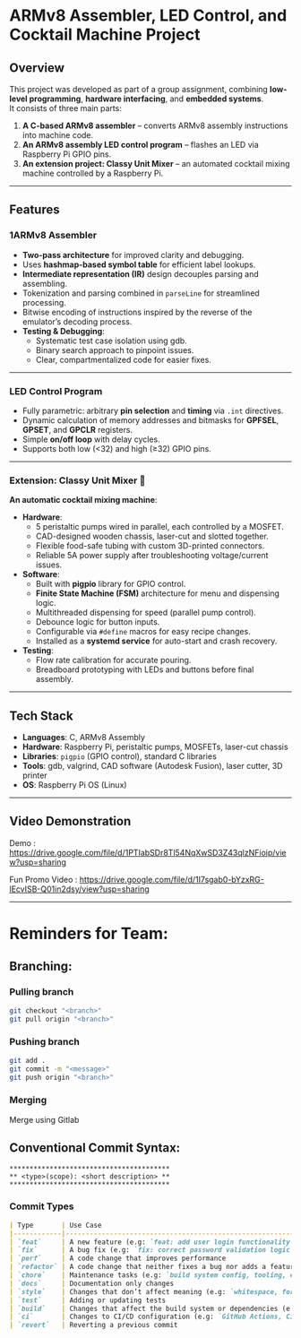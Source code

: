 # ARMv8 Assembler, LED Control, and Cocktail Machine Project

## Overview
This project was developed as part of a group assignment, combining **low-level programming**, **hardware interfacing**, and **embedded systems**.  
It consists of three main parts:
1. **A C-based ARMv8 assembler** – converts ARMv8 assembly instructions into machine code.
2. **An ARMv8 assembly LED control program** – flashes an LED via Raspberry Pi GPIO pins.
3. **An extension project: Classy Unit Mixer** – an automated cocktail mixing machine controlled by a Raspberry Pi.

---

## Features

### 1️ARMv8 Assembler
- **Two-pass architecture** for improved clarity and debugging.
- Uses **hashmap-based symbol table** for efficient label lookups.
- **Intermediate representation (IR)** design decouples parsing and assembling.
- Tokenization and parsing combined in `parseLine` for streamlined processing.
- Bitwise encoding of instructions inspired by the reverse of the emulator’s decoding process.
- **Testing & Debugging**:
  - Systematic test case isolation using gdb.
  - Binary search approach to pinpoint issues.
  - Clear, compartmentalized code for easier fixes.

---

### LED Control Program
- Fully parametric: arbitrary **pin selection** and **timing** via `.int` directives.
- Dynamic calculation of memory addresses and bitmasks for **GPFSEL**, **GPSET**, and **GPCLR** registers.
- Simple **on/off loop** with delay cycles.
- Supports both low (<32) and high (≥32) GPIO pins.

---

### Extension: Classy Unit Mixer 🍹
**An automatic cocktail mixing machine**:
- **Hardware**:
  - 5 peristaltic pumps wired in parallel, each controlled by a MOSFET.
  - CAD-designed wooden chassis, laser-cut and slotted together.
  - Flexible food-safe tubing with custom 3D-printed connectors.
  - Reliable 5A power supply after troubleshooting voltage/current issues.
- **Software**:
  - Built with **pigpio** library for GPIO control.
  - **Finite State Machine (FSM)** architecture for menu and dispensing logic.
  - Multithreaded dispensing for speed (parallel pump control).
  - Debounce logic for button inputs.
  - Configurable via `#define` macros for easy recipe changes.
  - Installed as a **systemd service** for auto-start and crash recovery.
- **Testing**:
  - Flow rate calibration for accurate pouring.
  - Breadboard prototyping with LEDs and buttons before final assembly.

---

## Tech Stack
- **Languages**: C, ARMv8 Assembly
- **Hardware**: Raspberry Pi, peristaltic pumps, MOSFETs, laser-cut chassis
- **Libraries**: `pigpio` (GPIO control), standard C libraries
- **Tools**: gdb, valgrind, CAD software (Autodesk Fusion), laser cutter, 3D printer
- **OS**: Raspberry Pi OS (Linux)

---
## Video Demonstration

Demo : https://drive.google.com/file/d/1PTIabSDr8Tl54NqXwSD3Z43qlzNFioip/view?usp=sharing

Fun Promo Video : https://drive.google.com/file/d/1I7sgab0-bYzxRG-lEcvISB-Q01in2dsy/view?usp=sharing

---

# Reminders for Team:

## Branching:

### Pulling branch
```bash
git checkout "<branch>"
git pull origin "<branch>"
```

### Pushing branch
```bash
git add .
git commit -m "<message>"
git push origin "<branch>"
```

### Merging
Merge using Gitlab

## Conventional Commit Syntax:
```
****************************************
** <type>(scope): <short description> **
****************************************
```
### Commit Types
```md
| Type       | Use Case                                                                 |
|------------|--------------------------------------------------------------------------|
| `feat`     | A new feature (e.g: `feat: add user login functionality`)                |
| `fix`      | A bug fix (e.g: `fix: correct password validation logic`)                |
| `perf`     | A code change that improves performance                                  |
| `refactor` | A code change that neither fixes a bug nor adds a feature                |
| `chore`    | Maintenance tasks (e.g: `build system config, tooling, etc`)             |
| `docs`     | Documentation only changes                                               |
| `style`    | Changes that don’t affect meaning (e.g: `whitespace, formatting, etc`)   |
| `test`     | Adding or updating tests                                                 |
| `build`    | Changes that affect the build system or dependencies (e.g: `npm`)        |
| `ci`       | Changes to CI/CD configuration (e.g: `GitHub Actions, CircleCI`)         |
| `revert`   | Reverting a previous commit                                              |
```
